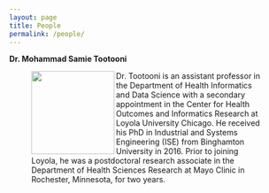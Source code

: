 ```yaml
---
layout: page
title: People
permalink: /people/
---
```


**Dr. Mohammad Samie Tootooni**

<figure>
    <a href="../images/mtootooni.jpg">
        <img src="https://raw.githubusercontent.com/TestRun23/TestRun23.github.io/master/images/mtootooni.jpg"  width="150px" height="150px" align="left"/>
    </a>
<figcaption>
    Dr. Tootooni is an assistant professor in the Department of Health Informatics and Data Science with a secondary appointment in the Center for Health Outcomes and Informatics Research at Loyola University Chicago. He received his PhD in Industrial and Systems Engineering (ISE) from Binghamton University in 2016. Prior to joining Loyola, he was a postdoctoral research associate in the Department of Health Sciences Research at Mayo Clinic in Rochester, Minnesota, for two years.
</figcaption>
</figure>
<br>
